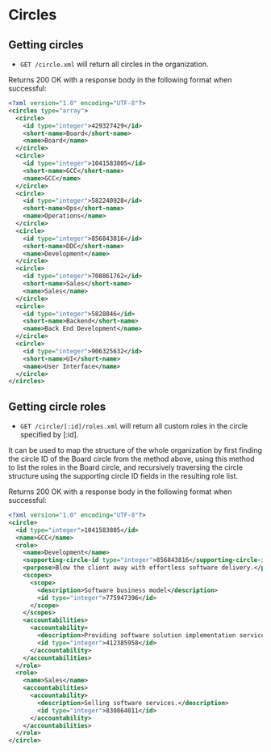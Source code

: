 Circles
========


Getting circles
----------

* `GET /circle.xml` will return all circles in the organization.

Returns 200 OK with a response body in the following format when successful:

```xml
<?xml version="1.0" encoding="UTF-8"?>
<circles type="array">
  <circle>
    <id type="integer">429327429</id>
    <short-name>Board</short-name>
    <name>Board</name>
  </circle>
  <circle>
    <id type="integer">1041583805</id>
    <short-name>GCC</short-name>
    <name>GCC</name>
  </circle>
  <circle>
    <id type="integer">582240928</id>
    <short-name>Ops</short-name>
    <name>Operations</name>
  </circle>
  <circle>
    <id type="integer">856843816</id>
    <short-name>DDC</short-name>
    <name>Development</name>
  </circle>
  <circle>
    <id type="integer">708861762</id>
    <short-name>Sales</short-name>
    <name>Sales</name>
  </circle>
  <circle>
    <id type="integer">5828846</id>
    <short-name>Backend</short-name>
    <name>Back End Development</name>
  </circle>
  <circle>
    <id type="integer">906325632</id>
    <short-name>UI</short-name>
    <name>User Interface</name>
  </circle>
</circles>
```

Getting circle roles
----------

* `GET /circle/[:id]/roles.xml` will return all custom roles in the circle specified by [:id].

It can be used to map the structure of the whole organization by first finding the circle ID of the Board circle from the method above, using this method to list the roles in the Board circle, and recursively traversing the circle structure using the supporting circle ID fields in the resulting role list.

Returns 200 OK with a response body in the following format when successful:


```xml
<?xml version="1.0" encoding="UTF-8"?>
<circle>
  <id type="integer">1041583805</id>
  <name>GCC</name>
  <role>
    <name>Development</name>
    <supporting-circle-id type="integer">856843816</supporting-circle-id>
    <purpose>Blow the client away with effortless software delivery.</purpose>
    <scopes>
      <scope>
        <description>Software business model</description>
        <id type="integer">775947396</id>
      </scope>
    </scopes>
    <accountabilities>
      <accountability>
        <description>Providing software solution implementation services.</description>
        <id type="integer">412385958</id>
      </accountability>
    </accountabilities>
  </role>
  <role>
    <name>Sales</name>
    <accountabilities>
      <accountability>
        <description>Selling software services.</description>
        <id type="integer">830864011</id>
      </accountability>
    </accountabilities>
  </role>
</circle>
```